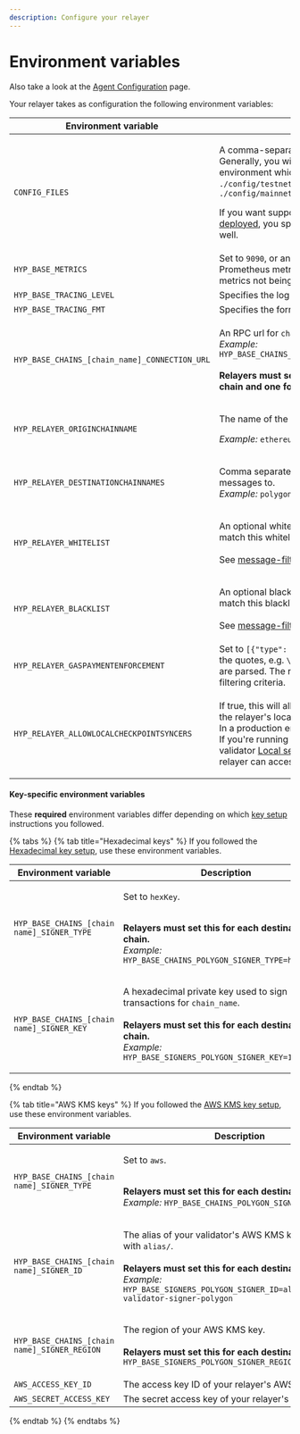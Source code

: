 ```yaml
---
description: Configure your relayer
---
```


# Environment variables

Also take a look at the [Agent Configuration](../agent-configuration.md) page.

Your relayer takes as configuration the following environment variables:

| Environment variable                          | Description                                                                                                                                                                                                                                                                                                                                                                                                                                                                                                                                                   |
| --------------------------------------------- | ------------------------------------------------------------------------------------------------------------------------------------------------------------------------------------------------------------------------------------------------------------------------------------------------------------------------------------------------------------------------------------------------------------------------------------------------------------------------------------------------------------------------------------------------------------- |
| `CONFIG_FILES`                                | <p>A comma-separated list of paths for the config files to use. Generally, you will want to use the <a href="https://github.com/hyperlane-xyz/hyperlane-monorepo/tree/main/rust/config">base config file</a> for a given environment which is stored at either <code>./config/testnet3/testnet3_config.json</code> or <code>./config/mainnet2/mainnet2_config.json</code></p><p></p><p>If you want support your own chain that you <a href="broken-reference">permissionlessly deployed</a>, you specify the path to that agent config file here as well.</p> |
| `HYP_BASE_METRICS`                            | Set to `9090`, or any other port number you wish to expose Prometheus metrics on. Not specifying a value will result in metrics not being exposed.                                                                                                                                                                                                                                                                                                                                                                                                            |
| `HYP_BASE_TRACING_LEVEL`                      | Specifies the log level, set to `info`                                                                                                                                                                                                                                                                                                                                                                                                                                                                                                                        |
| `HYP_BASE_TRACING_FMT`                        | Specifies the format of the logs, set it to either `pretty` or `json`                                                                                                                                                                                                                                                                                                                                                                                                                                                                                         |
| `HYP_BASE_CHAINS_[chain_name]_CONNECTION_URL` | <p>An RPC url for <code>chain_name</code>.<br><em>Example:</em> <code>HYP_BASE_CHAINS_ETHEREUM_CONNECTION_URL=http://localhost:8545</code><br><br><strong>Relayers must set multiple connection URLs, one for the origin chain and one for each destination chain.</strong><br><strong></strong></p>                                                                                                                                                                                                                                                          |
| `HYP_RELAYER_ORIGINCHAINNAME`                 | <p>The name of the origin chain to relay messages from.</p><p><em>Example:</em> <code>ethereum</code></p>                                                                                                                                                                                                                                                                                                                                                                                                                                                     |
| `HYP_RELAYER_DESTINATIONCHAINNAMES`           | <p>Comma separated names of the destination chains to relay messages to.<br><em>Example:</em> <code>polygon,avalanche</code></p>                                                                                                                                                                                                                                                                                                                                                                                                                              |
| `HYP_RELAYER_WHITELIST`                       | <p>An optional whitelist. The relayer will only relay messages that match this whitelist. <br><br>See <a data-mention href="message-filtering.md">message-filtering.md</a>for more info.<br></p>                                                                                                                                                                                                                                                                                                                                                              |
| `HYP_RELAYER_BLACKLIST`                       | <p>An optional blacklist. The relayer will not relay messages that match this blacklist. <br><br>See <a data-mention href="message-filtering.md">message-filtering.md</a>for more info.</p>                                                                                                                                                                                                                                                                                                                                                                   |
| `HYP_RELAYER_GASPAYMENTENFORCEMENT`           | Set to `[{"type": "none"}]`. Be aware that you may need to escape the quotes, e.g. `\"`, depending on how your environment variables are parsed. The relayer will process all messages that fit the filtering criteria.                                                                                                                                                                                                                                                                                                                                       |
| `HYP_RELAYER_ALLOWLOCALCHECKPOINTSYNCERS`     | <p>If true, this will allow the relayer to look for validator signatures on the relayer's local filesystem.<br>In a production environment, this should be <code>false</code>.<br>If you're running a validator on the same machine by following the validator <a href="../validators/setup/local-setup.md">Local setup</a> instructions, set this to <code>true</code> so that your relayer can access the local validator signatures.</p>                                                                                                                   |

#### Key-specific environment variables

These **required** environment variables differ depending on which [key setup](setup/) instructions you followed.

{% tabs %}
{% tab title="Hexadecimal keys" %}
If you followed the [Hexadecimal key setup](setup/hexadecimal-key-setup.md), use these environment variables.

| Environment variable                       | Description                                                                                                                                                                                                                                                         |
| ------------------------------------------ | ------------------------------------------------------------------------------------------------------------------------------------------------------------------------------------------------------------------------------------------------------------------- |
| `HYP_BASE_CHAINS_[chain name]_SIGNER_TYPE` | <p>Set to <code>hexKey</code>.</p><p><br><strong>Relayers must set this for each destination chain.</strong><br><strong></strong><em>Example:</em> <code>HYP_BASE_CHAINS_POLYGON_SIGNER_TYPE=hexKey</code></p>                                                      |
| `HYP_BASE_CHAINS_[chain name]_SIGNER_KEY`  | <p>A hexadecimal private key used to sign transactions for <code>chain_name</code>.<br><br><strong>Relayers must set this for each destination chain.</strong><br><strong></strong><em>Example:</em> <code>HYP_BASE_SIGNERS_POLYGON_SIGNER_KEY=123...def</code></p> |
{% endtab %}

{% tab title="AWS KMS keys" %}
If you followed the [AWS KMS key setup](setup/aws-setup.md), use these environment variables.

| Environment variable                         | Description                                                                                                                                                                                                                                                                                    |
| -------------------------------------------- | ---------------------------------------------------------------------------------------------------------------------------------------------------------------------------------------------------------------------------------------------------------------------------------------------- |
| `HYP_BASE_CHAINS_[chain name]_SIGNER_TYPE`   | <p>Set to <code>aws</code>.</p><p><br><strong>Relayers must set this for each destination chain.</strong><br><strong></strong><em>Example:</em> <code>HYP_BASE_CHAINS_POLYGON_SIGNER_TYPE=aws</code></p>                                                                                       |
| `HYP_BASE_CHAINS_[chain name]_SIGNER_ID`     | <p>The alias of your validator's AWS KMS key, prefixed with <code>alias/</code>.<br><br><strong>Relayers must set this for each destination chain.</strong><br><strong></strong><em>Example:</em> <code>HYP_BASE_SIGNERS_POLYGON_SIGNER_ID=alias/hyperlane-validator-signer-polygon</code></p> |
| `HYP_BASE_CHAINS_[chain name]_SIGNER_REGION` | <p>The region of your AWS KMS key.<br><br><strong>Relayers must set this for each destination chain.</strong><br><strong></strong><code>HYP_BASE_SIGNERS_POLYGON_SIGNER_REGION=us-east-1</code></p>                                                                                            |
| `AWS_ACCESS_KEY_ID`                          | The access key ID of your relayer's AWS IAM user.                                                                                                                                                                                                                                              |
| `AWS_SECRET_ACCESS_KEY`                      | The secret access key of your relayer's AWS IAM user.                                                                                                                                                                                                                                          |
{% endtab %}
{% endtabs %}
